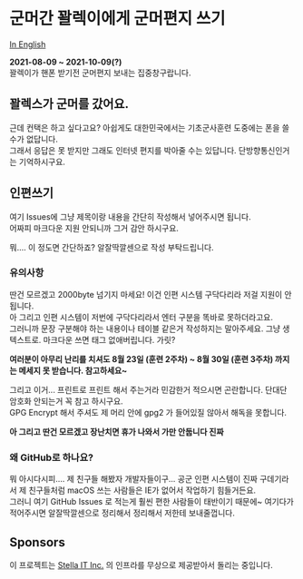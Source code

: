 # 군머간 꽐렉이에게 군머편지 쓰기
[In English](README.en.md)  

**2021-08-09 ~ 2021-10-09(?)**  
꽐렉이가 핸폰 받기전 군머편지 보내는 집중창구랍니다.  

## 꽐렉스가 군머를 갔어요.
근데 컨택은 하고 싶다고요? 아쉽게도 대한민국에서는 기초군사훈련 도중에는 폰을 쓸 수가 없답니다.  
그래서 응답은 못 받지만 그래도 인터넷 편지를 박아줄 수는 있답니다. 단방향통신인거는 기억하시구요.  

## 인편쓰기
여기 Issues에 그냥 제목이랑 내용을 간단히 작성해서 넣어주시면 됩니다.  
어짜피 마크다운 지원 안되니까 그거 감안 하시구요.  
  
뭐.... 이 정도면 간단하죠? 알잘딱깔센으로 작성 부탁드립니다. 

### 유의사항
딴건 모르겠고 2000byte 넘기지 마세요! 이건 인편 시스템 구닥다리라 저걸 지원이 안됩니다.  
아 그리고 인편 시스템이 저번에 구닥다리라서 엔터 구분을 똑바로 못하더라고요.  
그러니까 문장 구분해야 하는 내용이나 테이블 같은거 작성하지는 말아주세요. 그냥 생 텍스트로. 마크다운 쓰면 태그 없애버립니다. 가릿?  

**여러분이 아무리 난리를 치셔도 8월 23일 (훈련 2주차) ~ 8월 30일 (훈련 3주차) 까지는 메세지 못 받습니다. 참고하세요~**  

그리고 이거... 프린트로 프린트 해서 주는거라 민감한거 적으시면 곤란합니다. 단대단 암호화 안되는거 꼭 참고 하시구요.  
GPG Encrypt 해서 주셔도 제 머리 안에 gpg2 가 들어있질 않아서 해독을 못합니다.  

**아 그리고 딴건 모르겠고 장난치면 휴가 나와서 가만 안둡니다 진짜**  

### 왜 GitHub로 하나요?
뭐 아시다시피.... 제 친구들 해봤자 개발자들이구... 공군 인편 시스템이 진짜 구데기라서 제 친구들처럼 macOS 쓰는 사람들은 IE가 없어서 작업하기 힘들거든요.  
그러니 여기 GitHub Issues 로 적는게 훨씬 편한 사람들이 태반이기 때문에~ 여기다가 적어주시면 알잘딱깔센으로 정리해서 정리해서 저한테 보내줄껍니다.  

## Sponsors
이 프로젝트는 [Stella IT Inc.](https://stella-it.com) 의 인프라를 무상으로 제공받아서 돌리는 중입니다.  
